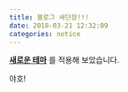 ```yaml
---
title: 블로그 새단장!!!
date: 2018-03-21 12:32:09
categories: notice
---
```


**[새로운 테마](https://github.com/stunstunstun/hexo-theme-chiangmai)** 를 적용해 보았습니다.

야호!
